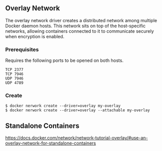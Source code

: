 ## Overlay Network

The overlay network driver creates a distributed network among multiple Docker daemon hosts. This network sits on top of the host-specific networks, allowing containers connected to it to communicate securely when encryption is enabled.

### Prerequisites

Requires the following ports to be opened on both hosts.

```
TCP 2377
TCP 7946
UDP 7946
UDP 4789
```

### Create

```console
$ docker nerwork create --driver=overlay my-overlay
$ docker nerwork create --driver=overlay --attachable my-overlay
```

## Standalone Containers

https://docs.docker.com/network/network-tutorial-overlay/#use-an-overlay-network-for-standalone-containers
